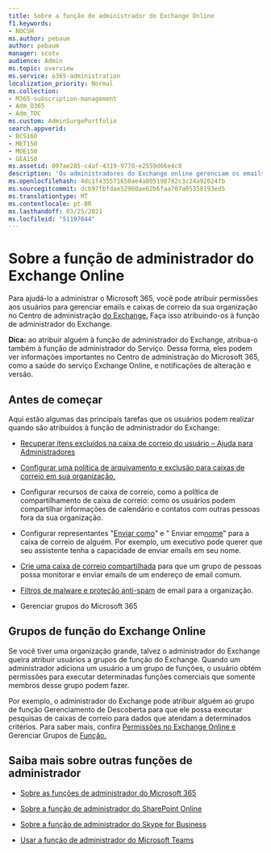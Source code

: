 ```yaml
---
title: Sobre a função de administrador do Exchange Online
f1.keywords:
- NOCSH
ms.author: pebaum
author: pebaum
manager: scotv
audience: Admin
ms.topic: overview
ms.service: o365-administration
localization_priority: Normal
ms.collection:
- M365-subscription-management
- Adm_O365
- Adm_TOC
ms.custom: AdminSurgePortfolio
search.appverid:
- BCS160
- MET150
- MOE150
- GEA150
ms.assetid: 097ae285-c4af-4319-9770-e2559d66e4c8
description: 'Os administradores do Exchange online gerenciam os emails e caixas de correio da sua organização. Por exemplo, eles recuperam itens excluídos na caixa de correio de um usuário. '
ms.openlocfilehash: 4dc1f435571650ae4a805198782c3c24a92024fb
ms.sourcegitcommit: dcb97fbfdae52960ae62b6faa707a05358193ed5
ms.translationtype: MT
ms.contentlocale: pt-BR
ms.lasthandoff: 03/25/2021
ms.locfileid: "51197644"
---
```

# <a name="about-the-exchange-online-admin-role"></a>Sobre a função de administrador do Exchange Online

Para ajudá-lo a administrar o [](assign-admin-roles.md) Microsoft 365, você pode atribuir permissões aos usuários para gerenciar emails e caixas de correio da sua organização no Centro de administração [do Exchange.](/exchange/exchange-admin-center) Faça isso atribuindo-os à função de administrador do Exchange.
  
 **Dica:** ao atribuir alguém à função de administrador do Exchange, atribua-o também à função de administrador do Serviço. Dessa forma, eles podem ver informações importantes no Centro de administração do Microsoft 365, como a saúde do serviço Exchange Online, e notificações de alteração e versão.
  
## <a name="before-you-begin"></a>Antes de começar

Aqui estão algumas das principais tarefas que os usuários podem realizar quando são atribuídos à função de administrador do Exchange:
  
- [Recuperar itens excluídos na caixa de correio do usuário – Ajuda para Administradores](/Exchange/recipients-in-exchange-online/manage-user-mailboxes/recover-deleted-messages)

- [Configurar uma política de arquivamento e exclusão para caixas de correio em sua organização.](../../compliance/set-up-an-archive-and-deletion-policy-for-mailboxes.md)

- Configurar recursos de caixa de correio, como a política de compartilhamento de caixa de correio: como os usuários podem compartilhar informações de calendário e contatos com outras pessoas fora da sua organização.

- Configurar representantes "[Enviar como](give-mailbox-permissions-to-another-user.md#send-email-from-another-users-mailbox)" e " Enviar em[nome](give-mailbox-permissions-to-another-user.md#send-email-on-behalf-of-another-user)" para a caixa de correio de alguém. Por exemplo, um executivo pode querer que seu assistente tenha a capacidade de enviar emails em seu nome.

- [Crie uma caixa de correio compartilhada](../email/create-a-shared-mailbox.md) para que um grupo de pessoas possa monitorar e enviar emails de um endereço de email comum.

- [Filtros de malware e proteção anti-spam](https://docs.microsoft.com/microsoft-365/security/office-365-security/anti-spam-protection) de email para a organização.

- Gerenciar grupos do Microsoft 365

## <a name="exchange-online-role-groups"></a>Grupos de função do Exchange Online

Se você tiver uma organização grande, talvez o administrador do Exchange queira atribuir usuários a grupos de função do Exchange. Quando um administrador adiciona um usuário a um grupo de funções, o usuário obtém permissões para executar determinadas funções comerciais que somente membros desse grupo podem fazer.
  
 Por exemplo, o administrador do Exchange pode atribuir alguém ao grupo de função Gerenciamento de Descoberta para que ele possa executar pesquisas de caixas de correio para dados que atendam a determinados critérios. Para saber mais, confira [Permissões no Exchange Online e](/exchange/permissions-exo/permissions-exo) Gerenciar Grupos de [Função.](/exchange/manage-role-groups-exchange-2013-help)
  
## <a name="learn-about-other-admin-roles"></a>Saiba mais sobre outras funções de administrador

- [Sobre as funções de administrador do Microsoft 365 ](about-admin-roles.md)

- [Sobre a função de administrador do SharePoint Online](/sharepoint/sharepoint-admin-role)

- [Sobre a função de administrador do Skype for Business](/skypeforbusiness/skype-for-business-online)

- [Usar a função de administrador do Microsoft Teams](/MicrosoftTeams/using-admin-roles)